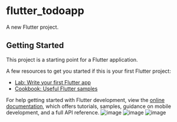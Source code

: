 # flutter_todoapp

A new Flutter project.

## Getting Started

This project is a starting point for a Flutter application.

A few resources to get you started if this is your first Flutter project:

- [Lab: Write your first Flutter app](https://docs.flutter.dev/get-started/codelab)
- [Cookbook: Useful Flutter samples](https://docs.flutter.dev/cookbook)

For help getting started with Flutter development, view the
[online documentation](https://docs.flutter.dev/), which offers tutorials,
samples, guidance on mobile development, and a full API reference.
![image](https://github.com/Mahfuzar148/Flutter-Todo-App/assets/113121842/75f184d7-b32a-4b79-83a7-f9393bc96ada)
![image](https://github.com/Mahfuzar148/Flutter-Todo-App/assets/113121842/1b45f3db-ff0d-4389-8f62-f28893689bb6)
![image](https://github.com/Mahfuzar148/Flutter-Todo-App/assets/113121842/8c662300-71dd-424b-9d0c-c45dc49db53a)



